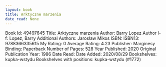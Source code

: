 ```yaml
---
layout: book
title: Arktyczne marzenia
date_read: None
---
```


Book Id: 49497645
Title: Arktyczne marzenia
Author: Barry  Lopez
Author l-f: Lopez, Barry
Additional Authors: Jarosław Mikos
ISBN: 
ISBN13: 9788366335615
My Rating: 0
Average Rating: 4.23
Publisher: Marginesy
Binding: Paperback
Number of Pages: 528
Year Published: 2020
Original Publication Year: 1986
Date Read: 
Date Added: 2020/08/29
Bookshelves: kupka-wstydu
Bookshelves with positions: kupka-wstydu (#1772)

